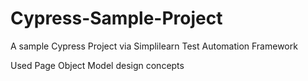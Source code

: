 # Cypress-Sample-Project
A sample Cypress Project via Simplilearn Test Automation Framework

Used Page Object Model design concepts
